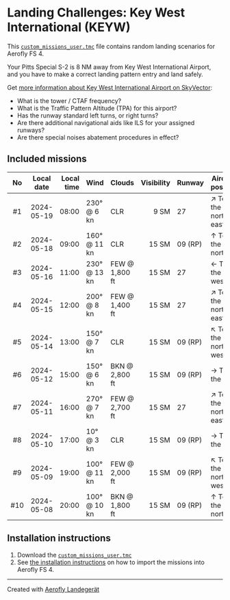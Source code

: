 # Landing Challenges: Key West International (KEYW)

This [`custom_missions_user.tmc`](./custom_missions_user.tmc) file contains random landing scenarios for Aerofly FS 4.

Your Pitts Special S-2 is 8 NM away from Key West International Airport, and you have to make a correct landing pattern entry and land safely.

Get [more information about Key West International Airport on SkyVector](https://skyvector.com/airport/KEYW):

- What is the tower / CTAF frequency?
- What is the Traffic Pattern Altitude (TPA) for this airport?
- Has the runway standard left turns, or right turns?
- Are there additional navigational aids like ILS for your assigned runways?
- Are there special noises abatement procedures in effect?

## Included missions

| No  | Local date | Local time | Wind         | Clouds         | Visibility | Runway  | Aircraft position    |
| :-: | ---------- | ---------: | ------------ | -------------- | ---------: | ------- | -------------------- |
| #1  | 2024-05-19 |      08:00 | 230° @ 6 kn  | CLR            |       9 SM | 27      | ↗ To the north-east |
| #2  | 2024-05-18 |      09:00 | 160° @ 11 kn | CLR            |      15 SM | 09 (RP) | ↑ To the north       |
| #3  | 2024-05-16 |      11:00 | 230° @ 13 kn | FEW @ 1,800 ft |      15 SM | 27      | ← To the west        |
| #4  | 2024-05-15 |      12:00 | 200° @ 8 kn  | FEW @ 1,400 ft |      15 SM | 27      | ↗ To the north-east |
| #5  | 2024-05-14 |      13:00 | 150° @ 7 kn  | CLR            |      15 SM | 09 (RP) | ↖ To the north-west |
| #6  | 2024-05-12 |      15:00 | 150° @ 6 kn  | BKN @ 2,800 ft |      15 SM | 09 (RP) | → To the east        |
| #7  | 2024-05-11 |      16:00 | 270° @ 7 kn  | FEW @ 2,700 ft |      15 SM | 27      | ↗ To the north-east |
| #8  | 2024-05-10 |      17:00 | 10° @ 3 kn   | CLR            |      15 SM | 09 (RP) | → To the east        |
| #9  | 2024-05-09 |      19:00 | 100° @ 11 kn | FEW @ 2,000 ft |      15 SM | 09 (RP) | ↖ To the north-west |
| #10 | 2024-05-08 |      20:00 | 100° @ 10 kn | BKN @ 1,800 ft |      15 SM | 09 (RP) | ↑ To the north       |

## Installation instructions

1. Download the [`custom_missions_user.tmc`](./custom_missions_user.tmc)
2. See [the installation instructions](https://fboes.github.io/aerofly-missions/docs/generic-installation.html) on how to import the missions into Aerofly FS 4.

---

Created with [Aerofly Landegerät](https://github.com/fboes/aerofly-patterns)
